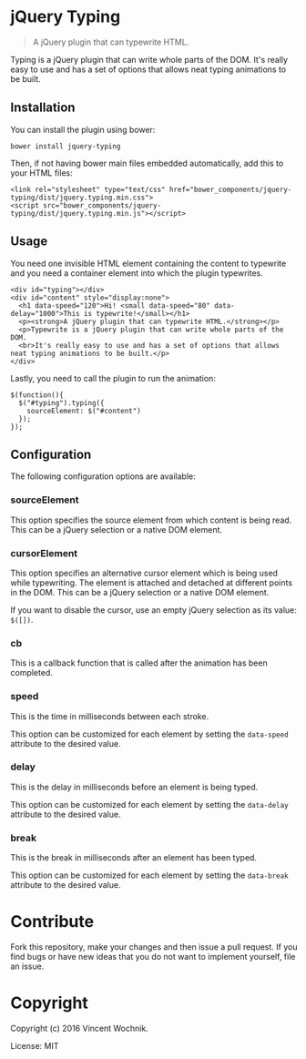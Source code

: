 # jQuery Typing

> A jQuery plugin that can typewrite HTML.

Typing is a jQuery plugin that can write whole parts of the DOM. It's really
easy to use and has a set of options that allows neat typing animations to be
built.

## Installation

You can install the plugin using bower:

```
bower install jquery-typing
```

Then, if not having bower main files embedded automatically, add this to your
HTML files:

```
<link rel="stylesheet" type="text/css" href="bower_components/jquery-typing/dist/jquery.typing.min.css">
<script src="bower_components/jquery-typing/dist/jquery.typing.min.js"></script>
```

## Usage

You need one invisible HTML element containing the content to typewrite and you
need a container element into which the plugin typewrites.

```
<div id="typing"></div>
<div id="content" style="display:none">
  <h1 data-speed="120">Hi! <small data-speed="80" data-delay="1000">This is typewrite!</small></h1>
  <p><strong>A jQuery plugin that can typewrite HTML.</strong></p>
  <p>Typewrite is a jQuery plugin that can write whole parts of the DOM.
  <br>It's really easy to use and has a set of options that allows neat typing animations to be built.</p>
</div>
```

Lastly, you need to call the plugin to run the animation:

```
$(function(){
  $("#typing").typing({
    sourceElement: $("#content")
  });
});
```

## Configuration

The following configuration options are available:

### sourceElement

This option specifies the source element from which content is being read. This
can be a jQuery selection or a native DOM element.

### cursorElement

This option specifies an alternative cursor element which is being used while
typewriting. The element is attached and detached at different points in the
DOM. This can be a jQuery selection or a native DOM element.

If you want to disable the cursor, use an empty jQuery selection as its
value: `$([])`.

### cb

This is a callback function that is called after the animation has been
completed.

### speed

This is the time in milliseconds between each stroke.

This option can be customized for each element by setting the `data-speed`
attribute to the desired value.

### delay

This is the delay in milliseconds before an element is being typed.

This option can be customized for each element by setting the `data-delay`
attribute to the desired value.

### break

This is the break in milliseconds after an element has been typed.

This option can be customized for each element by setting the `data-break`
attribute to the desired value.

# Contribute

Fork this repository, make your changes and then issue a pull request. If you
find bugs or have new ideas that you do not want to implement yourself, file an
issue.

# Copyright

Copyright (c) 2016 Vincent Wochnik.

License: MIT
